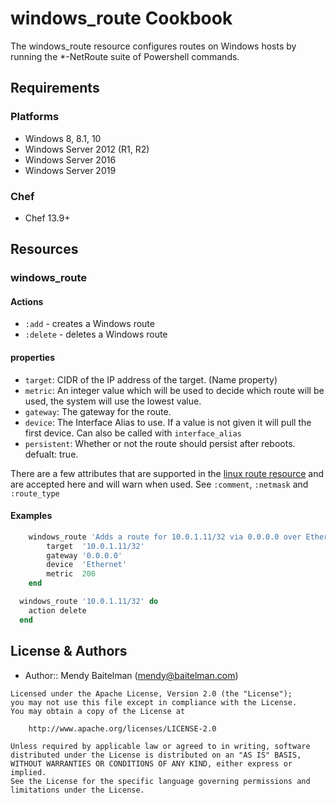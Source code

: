 # windows_route Cookbook

The windows_route resource configures routes on Windows hosts by running the *-NetRoute suite of Powershell commands.

## Requirements

### Platforms

- Windows 8, 8.1, 10
- Windows Server 2012 (R1, R2)
- Windows Server 2016
- Windows Server 2019

### Chef

- Chef 13.9+

## Resources

### windows_route

#### Actions

- `:add` - creates a Windows route
- `:delete` - deletes a Windows route

#### properties

- `target`: CIDR of the IP address of the target. (Name property)
- `metric`: An integer value which will be used to decide which route will be used, the system will use the lowest value.
- `gateway`: The gateway for the route.
- `device`: The Interface Alias to use. If a value is not given it will pull the first device. Can also be called with `interface_alias`
- `persistent`: Whether or not the route should persist after reboots. defualt: true.

There are a few attributes that are supported in the [linux route resource](https://docs.chef.io/resource_route.html) and are accepted here and will warn when used. See `:comment`, `:netmask` and `:route_type`

#### Examples

```ruby
    windows_route 'Adds a route for 10.0.1.11/32 via 0.0.0.0 over Ethernet' do
        target  '10.0.1.11/32'
        gateway '0.0.0.0'
        device  'Ethernet' 
        metric  200
    end
```

```ruby
  windows_route '10.0.1.11/32' do
    action delete
  end
```

## License & Authors

- Author:: Mendy Baitelman (mendy@baitelman.com)

```text
Licensed under the Apache License, Version 2.0 (the "License");
you may not use this file except in compliance with the License.
You may obtain a copy of the License at

    http://www.apache.org/licenses/LICENSE-2.0

Unless required by applicable law or agreed to in writing, software
distributed under the License is distributed on an "AS IS" BASIS,
WITHOUT WARRANTIES OR CONDITIONS OF ANY KIND, either express or implied.
See the License for the specific language governing permissions and
limitations under the License.
```